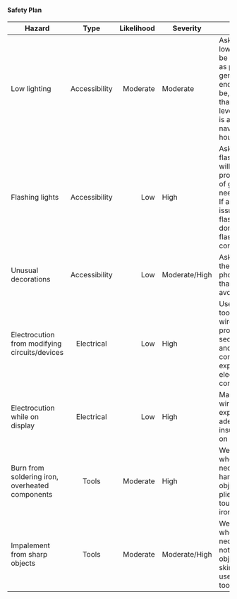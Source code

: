 
#### Safety Plan
| Hazard | Type | Likelihood | Severity | Mitigation |
| -------- | :--------------------------: | -----: | ----------- | -------------- |
|Low lighting |Accessibility |Moderate |Moderate |Ask people if low lighting will be a problem, as part of general needs enquiry. If it will be, make sure that a suitable level of lighting is available for navigating the house.|
|Flashing lights |Accessibility |Low |High | Ask people if flashing lights will be a problem, as part of general needs enquiry. If anyone has an issue with flashing lights don't use flashing light control settings. |
|Unusual decorations |Accessibility | Low  | Moderate/High    |Ask people if they have any phobias/triggers that need to be avoided. |
|Electrocution from modifying circuits/devices |Electrical | Low |High  | Use correct tools, check that wires are properly and securely placed, and that no component has exposed electrical contacts.|
|Electrocution while on display| Electrical | Low  | High | Make sure wiring is not exposed, and is adequately insulated while on display.|
|Burn from soldering iron, overheated components | Tools |Moderate |High |Wear gloves where necessary, handle hot objects with pliers, do not touch soldering iron with skin.|
|Impalement from sharp objects | Tools | Moderate | Moderate/High | Wear gloves where necessary, do not move sharp objects near skin if possible, use appropriate tools. |
